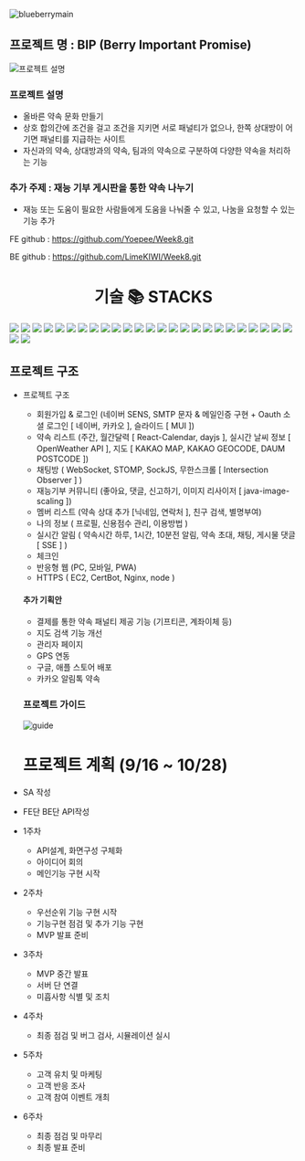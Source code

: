 ![blueberrymain](https://user-images.githubusercontent.com/110077966/198212589-53111471-d79b-4ece-a60f-1285ee721531.png)

## 프로젝트 명 : BIP (Berry Important Promise)

 ![프로젝트 설명](https://user-images.githubusercontent.com/110077966/198213619-652adc49-1070-4a29-a212-61c60f69ffaf.jpg)
### 프로젝트 설명
- 올바른 약속 문화 만들기
- 상호 합의간에 조건을 걸고 조건을 지키면 서로 패널티가 없으나, 한쪽 상대방이 어기면 패널티를 지급하는 사이트
- 자신과의 약속, 상대방과의 약속, 팀과의 약속으로 구분하여 다양한 약속을 처리하는 기능

### 추가 주제 : 재능 기부 게시판을 통한 약속 나누기
- 재능 또는 도움이 필요한 사람들에게 도움을 나눠줄 수 있고, 나눔을 요청할 수 있는 기능 추가

 FE github : https://github.com/Yoepee/Week8.git

 BE github : https://github.com/LimeKIWI/Week8.git
 

<div align=center><h1>기술 📚 STACKS</h1></div>
<div>
<img src="https://img.shields.io/badge/html5-E34F26?style=for-the-badge&logo=html5&logoColor=white">
<img src="https://img.shields.io/badge/css-1572B6?style=for-the-badge&logo=css3&logoColor=white">
<img src="https://img.shields.io/badge/javascript-F7DF1E?style=for-the-badge&logo=javascript&logoColor=black">
 <img src="https://img.shields.io/badge/react-61DAFB?style=for-the-badge&logo=react&logoColor=black"> 
  <img src="https://img.shields.io/badge/github-181717?style=for-the-badge&logo=github&logoColor=white">
  <img src="https://img.shields.io/badge/git-F05032?style=for-the-badge&logo=git&logoColor=white">
  <img src="https://img.shields.io/badge/Redux-Toolkit-764ABC?style=for-the-badge&logo=redux&logoColor=white">
  <img src="https://img.shields.io/badge/React Router-CA4245?style=for-the-badge&logo=reactrouter&logoColor=white">
  <img src="https://img.shields.io/badge/MUI-007FFF?style=for-the-badge&logo=mui&logoColor=white">
  <img src="https://img.shields.io/badge/Material Design Icons-2196F3?style=for-the-badge&logo=materialdesignicons&logoColor=white">
  <img src="https://img.shields.io/badge/Material Design-757575?style=for-the-badge&logo=materialdesign&logoColor=white">
  <img src="https://img.shields.io/badge/Calendar-4285F4?style=for-the-badge&logo=googlecalendar&logoColor=white">
  <img src="https://img.shields.io/badge/PWA-5A0FC8?style=for-the-badge&logo=pwa&logoColor=white">
  <img src="https://img.shields.io/badge/styled-components-DB7093?style=for-the-badge&logo=styled-components&logoColor=white">
  <img src="https://img.shields.io/badge/Create React App-09D3AC?style=for-the-badge&logo=create React App&logoColor=white">
  <img src="https://img.shields.io/badge/Axios-5A29E4?style=for-the-badge&logo=Axios&logoColor=white">
  <img src="https://img.shields.io/badge/Notion-000000?style=for-the-badge&logo=Notion&logoColor=white">
  <img src="https://img.shields.io/badge/Figma-F24E1E?style=for-the-badge&logo=Figma&logoColor=white">
  <img src="https://img.shields.io/badge/Kakao-FFCD00?style=for-the-badge&logo=Kakao&logoColor=black">
  <img src="https://img.shields.io/badge/Naver-03C75A?style=for-the-badge&logo=Naver&logoColor=white">
  <img src="https://img.shields.io/badge/Gmail-EA4335?style=for-the-badge&logo=Gmail&logoColor=white">
  <img src="https://img.shields.io/badge/NGINX-009639?style=for-the-badge&logo=NGINX&logoColor=white">
  <img src="https://img.shields.io/badge/Sourcetree-0052CC?style=for-the-badge&logo=Sourcetree&logoColor=white">
  <img src="https://img.shields.io/badge/Visual Studio Code-007ACC?style=for-the-badge&logo=Visual Studio Code&logoColor=white">
  <img src="https://img.shields.io/badge/EC2-FF9900?style=for-the-badge&logo=Amazon EC2&logoColor=white">
  <img src="https://img.shields.io/badge/ENV-ECD53F?style=for-the-badge&logo=.ENV&logoColor=black">
  <img src="https://img.shields.io/badge/FileZilla-BF0000?style=for-the-badge&logo=FileZilla&logoColor=white">
</div>


    
## 프로젝트 구조

- 프로젝트 구조
    - 회원가입 & 로그인 (네이버 SENS, SMTP 문자 & 메일인증 구현 + Oauth 소셜 로그인 [ 네이버, 카카오 ], 슬라이드 [ MUI ])
    - 약속 리스트 (주간, 월간달력 [ React-Calendar, dayjs ], 실시간 날씨 정보 [ OpenWeather API ], 지도 [ KAKAO MAP, KAKAO GEOCODE, DAUM POSTCODE ])
    - 채팅방 ( WebSocket, STOMP, SockJS, 무한스크롤 [ Intersection Observer ] )
    - 재능기부 커뮤니티 (좋아요, 댓글, 신고하기, 이미지 리사이저 [ java-image-scaling ])
    - 멤버 리스트 (약속 상대 추가 [닉네임, 연락처 ], 친구 검색, 별명부여)
    - 나의 정보 ( 프로필, 신용점수 관리, 이용방법 )
    - 실시간 알림 ( 약속시간 하루, 1시간, 10분전 알림, 약속 초대, 채팅, 게시물 댓글 [ SSE ] )
    - 체크인
    - 반응형 웹 (PC, 모바일, PWA)
    - HTTPS ( EC2, CertBot, Nginx, node )
    
    #### 추가 기획안
    - 결제를 통한 약속 패널티 제공 기능 (기프티콘, 계좌이체 등)
    - 지도 검색 기능 개선
    - 관리자 페이지
    - GPS 연동
    - 구글, 애플 스토어 배포
    - 카카오 알림톡 약속 
    
  ### 프로젝트 가이드
  ![guide](https://user-images.githubusercontent.com/110077966/198209024-f88ced2c-1107-4ad1-8bef-f91c83f58b8f.png)

  
  # 프로젝트 계획 (9/16 ~ 10/28)

- SA 작성
- FE단 BE단 API작성
- 1주차
    - API설계, 화면구성 구체화
    - 아이디어 회의
    - 메인기능 구현 시작
- 2주차
    - 우선순위 기능 구현 시작
    - 기능구현 점검 및 추가 기능 구현
    - MVP 발표 준비
- 3주차
    - MVP 중간 발표
    - 서버 단 연결
    - 미흡사항 식별 및 조치
- 4주차
    - 최종 점검 및 버그 검사, 시뮬레이션 실시
- 5주차
    - 고객 유치 및 마케팅
    - 고객 반응 조사
    - 고객 참여 이벤트 개최
- 6주차
    - 최종 점검 및 마무리
    - 최종 발표 준비
